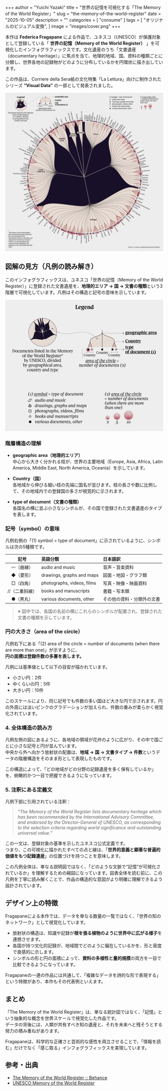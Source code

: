 +++
author = "Yuichi Yazaki"
title = "世界の記憶を可視化する「The Memory of the World Register」"
slug = "the-memory-of-the-world-register"
date = "2025-10-05"
description = ""
categories = [
    "consume"
]
tags = [
    "オリジナルのビジュアル変換",
]
image = "images/cover.png"
+++

本作は **Federica Fragapane** による作品で、ユネスコ（UNESCO）が保護対象として登録している「 **世界の記憶（Memory of the World Register）** 」を可視化したインフォグラフィックスです。文化遺産のうち「文書遺産（documentary heritage）」に焦点を当て、地理的地域、国、資料の種類ごとに分類し、世界各地の記録物がどのように分布しているかを円環状に描き出しています。

この作品は、Corriere della Sera紙の文化特集「La Lettura」向けに制作されたシリーズ **“Visual Data”** の一部として発表されました。


<!--more-->

![](images/mainvisual.png)

## 図解の見方（凡例の読み解き）

このインフォグラフィックスは、ユネスコ「世界の記憶（Memory of the World Register）」に登録された文書遺産を、**地理的エリア → 国 → 文書の種類**という3階層で可視化しています。凡例はその構造と記号の意味を示しています。

![](images/legend.png)

### 階層構造の理解

- **geographic area（地理的エリア）**  
  中心から大きく分かれる枝が、世界の主要地域（Europe, Asia, Africa, Latin America, Middle East, North America, Oceania）を示しています。

- **Country（国）**  
  各地域から伸びる細い枝の先端に国名が並びます。枝の長さや数に比例して、その地域内での登録国の多さが視覚的に示されます。

- **type of document（文書の種類）**  
  各国名の横に並ぶ小さなシンボルが、その国で登録された文書遺産のタイプを表します。



### 記号（symbol）の意味

凡例右側の「(1) symbol = type of document」に示されているように、シンボルは次の5種類です。

| 記号 | 英語分類 | 日本語訳 |
|:---:|:---|:---|
| 〰️（曲線） | audio and music | 音声・音楽資料 |
| ◆（菱形） | drawings, graphs and maps | 図面・地図・グラフ類 |
| □（四角） | photographs, videos, films | 写真・映像・映画資料 |
| //（二重斜線） | books and manuscripts | 書籍・写本類 |
| ●（黒丸） | various documents, other | その他の資料・分類外の文書 |

> ※ 図中では、各国の名前の横にこれらのシンボルが配置され、登録された文書の種類を示しています。


### 円の大きさ（area of the circle）

凡例右下にある「(2) area of the circle = number of documents (when there are more than one)」が示すように、  
**円の面積は登録件数の多寡を表します。**

凡例には基準値として以下の目安が描かれています。

- 小さい円：2件  
- 中くらいの円：5件  
- 大きい円：10件  

このスケールにより、同じ記号でも件数の多い国ほど大きな円で示されます。円の外周には淡いピンクのグラデーションが加えられ、件数の重みが柔らかく視覚化されています。



### 4. 全体構造の読み方

凡例左側の図にあるように、各地域の領域が花弁のように広がり、その中で国ごとに小さな記号と円が並んでいます。  
中央から外へ向かう放射状の配置は、**地域 → 国 → 文書タイプ → 件数**というデータの階層構造をそのまま形として表現したものです。

この構造によって、「どの地域がどの分野の記録遺産を多く保有しているか」を、俯瞰的かつ一目で把握できるようになっています。



### 5. 注釈にある定義文

凡例下部に引用されている注釈：

> *“The Memory of the World Register lists documentary heritage which has been recommended by the International Advisory Committee, and endorsed by the Director-General of UNESCO, as corresponding to the selection criteria regarding world significance and outstanding universal value.”*

この一文は、登録対象の基準を示したユネスコ公式定義です。  
つまり、この可視化に描かれたすべての点と線は、「**世界的意義と顕著な普遍的価値をもつ記録遺産**」の位置づけを持つことを意味します。



この凡例全体は、単なる説明図ではなく、「どのような文脈で“記憶”が可視化されているか」を理解するための縮図になっています。図表全体を読む前に、この凡例を丁寧に読み解くことで、作品の構造的な意図がより明確に理解できるよう設計されています。



## デザイン上の特徴

Fragapaneによる本作では、データを単なる数量の一覧ではなく、「世界の知のネットワーク」として視覚化しています。

- 放射状の構造は、知識や記録が**根を張る植物のように世界中に広がる様子**を連想させます。
- 各国が持つ文化的記録が、地域間でどのように偏在しているかを、形と密度で直感的に示します。
- シンボルの形と円の面積によって、**資料の多様性と量的規模**の両方を一目で比較できるようになっています。

Fragapaneの一連の作品には共通して、「複雑なデータを詩的な形で表現する」という特徴があり、本作もその代表例といえます。



## まとめ

「The Memory of the World Register」は、単なる統計図ではなく、「記憶」という抽象的な概念を世界スケールで視覚化した作品です。  
データの背後には、人類が共有すべき知の遺産と、それを未来へと残そうとする努力の積み重ねがあります。

Fragapaneは、科学的な正確さと芸術的な感性を両立させることで、「情報を読む」だけでなく「感じ取る」インフォグラフィックスを実現しています。

## 参考・出典

- [The Memory of the World Register :: Behance](https://www.behance.net/gallery/119713231/The-Memory-of-the-World-Register)
- [UNESCO Memory of the World Register](https://en.unesco.org/programme/mow/register)

